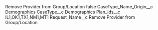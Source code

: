 <?xml version="1.0" encoding="UTF-8"?>
<CustomMetadata xmlns="http://soap.sforce.com/2006/04/metadata" xmlns:xsi="http://www.w3.org/2001/XMLSchema-instance" xmlns:xsd="http://www.w3.org/2001/XMLSchema">
    <label>Remove Provider from Group/Location</label>
    <protected>false</protected>
    <values>
        <field>CaseType_Name_Origin__c</field>
        <value xsi:type="xsd:string">Demographics</value>
    </values>
    <values>
        <field>CaseType__c</field>
        <value xsi:type="xsd:string">Demographics</value>
    </values>
    <values>
        <field>Plan_Ids__c</field>
        <value xsi:type="xsd:string">IL1,OK1,TX1,NM1,MT1</value>
    </values>
    <values>
        <field>Request_Name__c</field>
        <value xsi:type="xsd:string">Remove Provider from Group/Location</value>
    </values>
</CustomMetadata>
